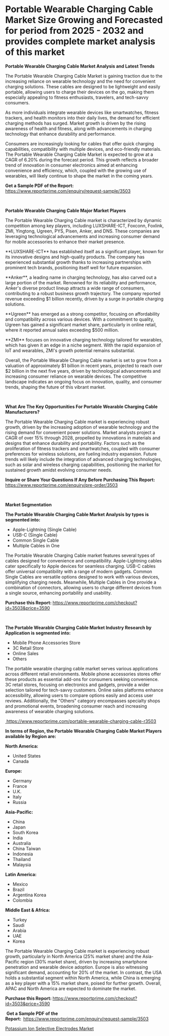 <p><h1>Portable Wearable Charging Cable Market Size Growing and Forecasted for period from 2025 - 2032 and provides complete market analysis of this market</h1></p><p><strong>Portable Wearable Charging Cable Market Analysis and Latest Trends</strong></p>
<p><p>The Portable Wearable Charging Cable Market is gaining traction due to the increasing reliance on wearable technology and the need for convenient charging solutions. These cables are designed to be lightweight and easily portable, allowing users to charge their devices on the go, making them especially appealing to fitness enthusiasts, travelers, and tech-savvy consumers. </p><p>As more individuals integrate wearable devices like smartwatches, fitness trackers, and health monitors into their daily lives, the demand for efficient charging methods has surged. Market growth is driven by the rising awareness of health and fitness, along with advancements in charging technology that enhance durability and performance. </p><p>Consumers are increasingly looking for cables that offer quick charging capabilities, compatibility with multiple devices, and eco-friendly materials. The Portable Wearable Charging Cable Market is expected to grow at a CAGR of 6.20% during the forecast period. This growth reflects a broader trend of innovation in consumer electronics aimed at enhancing convenience and efficiency, which, coupled with the growing use of wearables, will likely continue to shape the market in the coming years.</p></p>
<p><strong>Get a Sample PDF of the Report:&nbsp;</strong> <a href="https://www.reportprime.com/enquiry/request-sample/3503?utm_campaign=3080&utm_medium=2&utm_source=Github&utm_content=ia&utm_term=18032025&utm_id=portable-wearable-charging-cable">https://www.reportprime.com/enquiry/request-sample/3503</a></p>
<p>&nbsp;</p>
<p><strong>Portable Wearable Charging Cable Major Market Players</strong></p>
<p><p>The Portable Wearable Charging Cable market is characterized by dynamic competition among key players, including LUXSHARE-ICT, Foxconn, Foxlink, ZMI, Yingtong, Ugreen, PYS, Pisen, Anker, and DNS. These companies are leveraging technological advancements and increasing consumer demand for mobile accessories to enhance their market presence.</p><p>**LUXSHARE-ICT** has established itself as a significant player, known for its innovative designs and high-quality products. The company has experienced substantial growth thanks to increasing partnerships with prominent tech brands, positioning itself well for future expansion.</p><p>**Anker**, a leading name in charging technology, has also carved out a large portion of the market. Renowned for its reliability and performance, Anker's diverse product lineup attracts a wide range of consumers, contributing to a robust business growth trajectory. The company reported revenue exceeding $1 billion recently, driven by a surge in portable charging solutions.</p><p>**Ugreen** has emerged as a strong competitor, focusing on affordability and compatibility across various devices. With a commitment to quality, Ugreen has gained a significant market share, particularly in online retail, where it reported annual sales exceeding $500 million.</p><p>**ZMI** focuses on innovative charging technology tailored for wearables, which has given it an edge in a niche segment. With the rapid expansion of IoT and wearables, ZMI's growth potential remains substantial.</p><p>Overall, the Portable Wearable Charging Cable market is set to grow from a valuation of approximately $1 billion in recent years, projected to reach over $2 billion in the next five years, driven by technological advancements and increasing consumer reliance on wearable devices. The competitive landscape indicates an ongoing focus on innovation, quality, and consumer trends, shaping the future of this vibrant market.</p></p>
<p>&nbsp;</p>
<p><strong>What Are The Key Opportunities For Portable Wearable Charging Cable Manufacturers?</strong></p>
<p><p>The Portable Wearable Charging Cable market is experiencing robust growth, driven by the increasing adoption of wearable technology and the rising demand for convenient power solutions. Market analysts project a CAGR of over 15% through 2028, propelled by innovations in materials and designs that enhance durability and portability. Factors such as the proliferation of fitness trackers and smartwatches, coupled with consumer preferences for wireless solutions, are fueling industry expansion. Future trends will likely include the integration of advanced charging technologies, such as solar and wireless charging capabilities, positioning the market for sustained growth amidst evolving consumer needs.</p></p>
<p><strong>Inquire or Share Your Questions If Any Before Purchasing This Report:</strong> <a href="https://www.reportprime.com/enquiry/pre-order/3503?utm_campaign=3080&utm_medium=2&utm_source=Github&utm_content=ia&utm_term=18032025&utm_id=portable-wearable-charging-cable">https://www.reportprime.com/enquiry/pre-order/3503</a></p>
<p>&nbsp;</p>
<p><strong>Market Segmentation</strong></p>
<p><strong>The Portable Wearable Charging Cable Market Analysis by types is segmented into:</strong></p>
<p><ul><li>Apple-Lightning (Single Cable)</li><li>USB-C (Single Cable)</li><li>Common Single Cable</li><li>Multiple Cables in One</li></ul></p>
<p><p>The Portable Wearable Charging Cable market features several types of cables designed for convenience and compatibility. Apple-Lightning cables cater specifically to Apple devices for seamless charging. USB-C cables offer universal compatibility with a range of modern gadgets. Common Single Cables are versatile options designed to work with various devices, simplifying charging needs. Meanwhile, Multiple Cables in One provide a combination of connectors, allowing users to charge different devices from a single source, enhancing portability and usability.</p></p>
<p><strong>Purchase this Report:&nbsp;</strong><a href="https://www.reportprime.com/checkout?id=3503&price=3590&utm_campaign=3080&utm_medium=2&utm_source=Github&utm_content=ia&utm_term=18032025&utm_id=portable-wearable-charging-cable">https://www.reportprime.com/checkout?id=3503&price=3590</a></p>
<p>&nbsp;</p>
<p><strong>The Portable Wearable Charging Cable Market Industry Research by Application is segmented into:</strong></p>
<p><ul><li>Mobile Phone Accessories Store</li><li>3C Retail Store</li><li>Online Sales</li><li>Others</li></ul></p>
<p><p>The portable wearable charging cable market serves various applications across different retail environments. Mobile phone accessories stores offer these products as essential add-ons for consumers seeking convenience. 3C retail stores, focusing on electronics and gadgets, provide a wider selection tailored for tech-savvy customers. Online sales platforms enhance accessibility, allowing users to compare options easily and access user reviews. Additionally, the "Others" category encompasses specialty shops and promotional events, broadening consumer reach and increasing awareness of wearable charging solutions.</p></p>
<p><a href="https://www.reportprime.com/portable-wearable-charging-cable-r3503?utm_campaign=3080&utm_medium=2&utm_source=Github&utm_content=ia&utm_term=18032025&utm_id=portable-wearable-charging-cable">&nbsp;https://www.reportprime.com/portable-wearable-charging-cable-r3503</a></p>
<p><strong>In terms of Region, the Portable Wearable Charging Cable Market Players available by Region are:</strong></p>
<p>
    <p> <strong> North America: </strong>
        <ul>
            <li>United States</li>
            <li>Canada</li>
        </ul>
        </p> 
    <p> <strong> Europe: </strong>
        <ul>
            <li>Germany</li>
            <li>France</li>
            <li>U.K.</li>
            <li>Italy</li>
            <li>Russia</li>
        </ul>
        </p> 
    <p> <strong> Asia-Pacific: </strong>
        <ul>
            <li>China</li>
            <li>Japan</li>
            <li>South Korea</li>
            <li>India</li>
            <li>Australia</li>
            <li>China Taiwan</li>
            <li>Indonesia</li>
            <li>Thailand</li>
            <li>Malaysia</li>
        </ul>
        </p> 
    <p> <strong> Latin America: </strong>
        <ul>
            <li>Mexico</li>
            <li>Brazil</li>
            <li>Argentina Korea</li>
            <li>Colombia</li>
        </ul>
        </p> 
    <p> <strong> Middle East & Africa: </strong>
        <ul>
            <li>Turkey</li>
            <li>Saudi</li>
            <li>Arabia</li>
            <li>UAE</li>
            <li>Korea</li>
        </ul>
    </p>
    </p>
<p><p>The Portable Wearable Charging Cable market is experiencing robust growth, particularly in North America (25% market share) and the Asia-Pacific region (30% market share), driven by increasing smartphone penetration and wearable device adoption. Europe is also witnessing significant demand, accounting for 20% of the market. In contrast, the USA holds a substantial segment within North America, while China is emerging as a key player with a 15% market share, poised for further growth. Overall, APAC and North America are expected to dominate the market.</p></p>
<p><strong>Purchase this Report: </strong><a href="https://www.reportprime.com/checkout?id=3503&price=3590&utm_campaign=3080&utm_medium=2&utm_source=Github&utm_content=ia&utm_term=18032025&utm_id=portable-wearable-charging-cable">https://www.reportprime.com/checkout?id=3503&price=3590</a></p>
<p>&nbsp;<strong>Get a Sample PDF of the Report:&nbsp;&nbsp;</strong><a href="https://www.reportprime.com/enquiry/request-sample/3503?utm_campaign=3080&utm_medium=2&utm_source=Github&utm_content=ia&utm_term=18032025&utm_id=portable-wearable-charging-cable">https://www.reportprime.com/enquiry/request-sample/3503</a></p>
<p><strong></strong></p>
<p><p><a href="https://github.com/welfmimon/Market-Research-Report-List-1/blob/main/potassium-ion-selective-electrodes-market.md?utm_campaign=3080&utm_medium=2&utm_source=Github&utm_content=ia&utm_term=18032025&utm_id=portable-wearable-charging-cable">Potassium Ion Selective Electrodes Market</a></p></p>